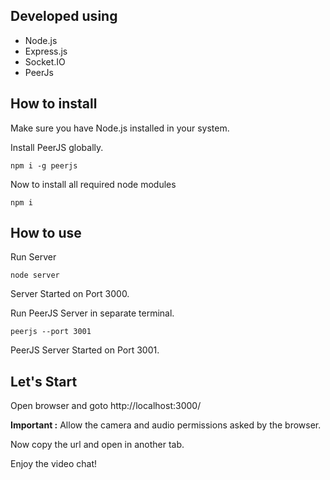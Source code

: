 



## Developed using

- Node.js
- Express.js
- Socket.IO
- PeerJs

## How to install

Make sure you have Node.js installed in your system.


Install PeerJS globally.

    npm i -g peerjs

Now to install all required node modules

    npm i

## How to use

Run Server

    node server

Server Started on Port 3000.

Run PeerJS Server in separate terminal.

    peerjs --port 3001

PeerJS Server Started on Port 3001.

## Let's Start

Open browser and goto http://localhost:3000/

**Important :** Allow the camera and audio permissions asked by the browser.

Now copy the url and open in another tab.

Enjoy the video chat!
